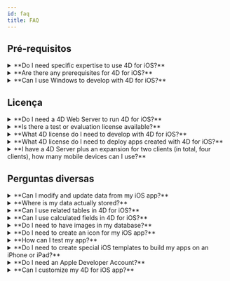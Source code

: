 ```yaml
---
id: faq
title: FAQ
---
```


## Pré-requisitos

<details>
<summary>
    **Do I need specific expertise to use 4D for iOS?**
</summary>

Com 4D for iOS, pode criar facilmente projetos móveis diretamente desde 4D, sem necessidade de experiência prévia na criação de aplicações iOS nativas!

O editor de projetos móveis foi criado para que seja possível usar 4D for iOS sem nenhum conhecimento específico no desenvolvimento de aplicações móveis.

</details>

<details>
<summary>
**Are there any prerequisites for 4D for iOS?**
</summary>

### Tabela de comparação de tabelas

| Xcode  | Swift | iOS  | 4D        | macOS   |
| ------ | ----- | ---- | --------- | ------- |
| 12.0   | 5.3   | 14.0 | 18R5 beta | 10.15.2 |
| 12.0   | 5.3   | 14.0 | 18R4      | 10.15.2 |
| 11.5   | 5.2.4 | 13.5 | 18R3      | 10.15.2 |
| 11.4   | 5.2   | 13.4 | 18.2      | 10.15.2 |
| 11.3.1 | 5.1.3 | 13.3 | 18.1      | 10.14.4 |
| 11.3.1 | 5.1.3 | 13.3 | 18R2      | 10.14.4 |
| 11.2   | 5.1   | 13.2 | 18        | 10.14.4 |
| 10.2.1 | 5.0   | 12.2 | 17R6      | 10.14.4 |
| 10.2   | 4.2.1 | 12.2 | 17R5      | 10.14.3 |
| 10.1   | 4.2.1 | 12   | 17R4      | 10.13.6 |
| 10.0   | 4.2   | 12   | 17R3      | 10.13.6 |
| 9.4    | 4.1.2 | 11.4 | 17R2      | 10.13.2 |
| 9.3.1  | 4.1   | 11.3 | 17R2      | 10.13.2 |

Caso precise de uma versão antiga de Xcode pode baixá-la aqui: https://developer.apple.com/download/more/

=> Only registered developers can download preview releases through the Apple Developer website.

Veja a lista de pré-requisitos  [aqui](prerequisites.html).

</details>


<details>
<summary>
**Can I use Windows to develop with 4D for iOS?**
</summary>

Não. Deve desenvolver em macOS, pois é preciso Xcode para compilar a aplicação final e executar o Simulador.

</details>


## Licença

<details>
<summary>
**Do I need a 4D Web Server to run 4D for iOS?**
</summary>

Não - 4D for iOS está incluído em 4D Server v17 R2 e superior.

</details>



<details>
<summary>
**Is there a test or evaluation license available?**
</summary>

Se já tiver uma licença 4D Developer Pro ou 4D Server para 4D v17 R2 ou posterior, já está incluido o 4D for iOS.

Se ainda não for um 4D Partner, ou não participa no programa 4D Manutenção, você tem que esperar por 4D V18.

</details>


<details>
<summary>
**What 4D license do I need to develop with 4D for iOS?**
</summary>

You need a 4D Developer Pro v17 R2 or newer (macOS) license to develop 4D for iOS apps.

</details>


<details>
<summary>
**What 4D license do I need to deploy apps created with 4D for iOS?**
</summary>

É preciso ter uma licença 4D Server (macOS ou Windows) v17 R2 ou mais nova, para implementar aplicações iOS.

Não é preciso licenças adicionais. Suas aplicações 4D for iOS compartilham as mesmas licenças que as de 4D Remote (cliente).

Clientes podem se conectar em Macs, PCs Windows ou iPhones, desde o número total de usuários simultâneos esteja coberto pela licença 4D Server.

</details>


<details>
<summary>
**I have a 4D Server plus an expansion for two clients (in total, four clients), how many mobile devices can I use?**
</summary>

You can use up to four mobile devices.

</details>


## Perguntas diversas

<details>
<summary>
**Can I modify and update data from my iOS app?**
</summary>

Yes, of course.

</details>

<details>
<summary>
**Where is my data actually stored?**
</summary>

Your data is stored locally on your iOS device. This allows you to access your data in offline mode.

</details>


<details>
<summary>
**Can I use related tables in 4D for iOS?**
</summary>

We know that you use a lot related tables for your business applications and we're working on accessing related tables for a future 4D for iOS release.

</details>


<details>
<summary>
**Can I use calculated fields in 4D for iOS?**
</summary>

You can create pre-calculated fields in 4D and publish them from the [Structure section](structure.html) of the 4D for iOS project editor.

</details>


<details>
<summary>
**Do I need to have images in my database?**
</summary>

Images are not mandatory, but we highly recommend that you use images to offer the best user experience.

4D for iOS offers a variety of [list form](list-form-templates.html) and [detail form](detail-form-templates.html) templates. With or without images, with charts...

</details>

<details>
<summary>
**Do I need to create an icon for my iOS app?**
</summary>

It's highly recommended to have an icon for your 4D for iOS app. If you don't have one, the default icon (the 4D logo) will be displayed.

If you already have an icon for your 4D Desktop application, you can drag and drop it directly into the icon area on the [General](general.html) section of the project editor.

</details>


<details>
<summary>
**How can I test my app?**
</summary>

4D for iOS allows you to test your apps in the [Simulator](simulator.html). To test your app on your iOS device you need to have a **paying Apple developer account** (install-device.html) (iPhone and iPad).

**Note:** to intall your app with a **free developer account**, you can open your generated iOS project and install your app using Xcode.

</details>


<details>
<summary>
**Do I need to create special iOS templates to build my apps on an iPhone or iPad?**
</summary>

All of templates available in 4D for iOS are optimized for the iPhone. They also work well on iPads.

</details>



<details>
<summary>
     **Do I need an Apple Developer Account?**
</summary>

To test your app, you'll need to create at least a [free Apple Developer account](free-developer-account.html).

To deploy a 4D for iOS app, you'll need to enroll in the [Apple Developer Enterprise Program](register-apple-developer-enterprise-program.html) (for an in-house deployment) or in the [Apple Developer Program](register-apple-developer-program-organization.html) (for an App Store deployment).

</details>

<details>
<summary>
**Can I customize my 4D for iOS app?**
</summary>

4D for iOS generates a real Xcode project that you can [open and modify](open-xcode.html) according to your needs.

</details>




